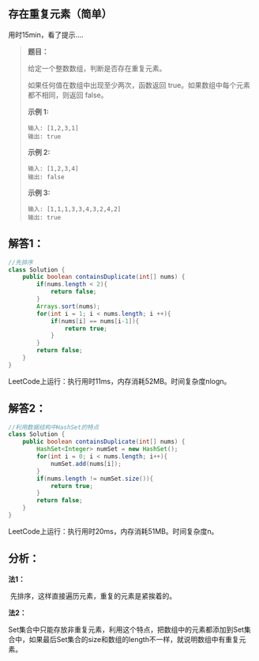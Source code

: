 ## 存在重复元素（简单）

用时15min，看了提示....

> **题目：**
>
> 给定一个整数数组，判断是否存在重复元素。
>
> 如果任何值在数组中出现至少两次，函数返回 true。如果数组中每个元素都不相同，则返回 false。
>
> **示例 1:**
>
> ```
> 输入: [1,2,3,1]
> 输出: true
> ```
>
> **示例 2:**
>
> ```
> 输入: [1,2,3,4]
> 输出: false
> ```
>
> **示例 3:**
>
> ```
> 输入: [1,1,1,3,3,4,3,2,4,2]
> 输出: true
> ```

## 解答1：

```java
//先排序
class Solution {
    public boolean containsDuplicate(int[] nums) {
        if(nums.length < 2){
            return false;
        }
        Arrays.sort(nums);
        for(int i = 1; i < nums.length; i ++){
            if(nums[i] == nums[i-1]){
                return true;
            }
        }
        return false;
    }
}
```

LeetCode上运行：执行用时11ms，内存消耗52MB。时间复杂度nlogn。

## 解答2：

```java
//利用数据结构中HashSet的特点
class Solution {
    public boolean containsDuplicate(int[] nums) {
        HashSet<Integer> numSet = new HashSet();
        for(int i = 0; i < nums.length; i++){
            numSet.add(nums[i]);
        }
        if(nums.length != numSet.size()){
            return true;
        }
        return false;
    }
}
```

LeetCode上运行：执行用时20ms，内存消耗51MB。时间复杂度n。

## 分析：

**法1：**

​	先排序，这样直接遍历元素，重复的元素是紧挨着的。

**法2：**

​	Set集合中只能存放非重复元素，利用这个特点，把数组中的元素都添加到Set集合中，如果最后Set集合的size和数组的length不一样，就说明数组中有重复元素。

